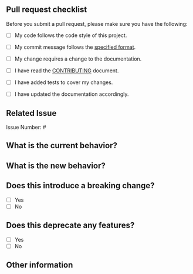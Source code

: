 ## Pull request checklist
Before you submit a pull request, please make sure you have the following:
<!-- Go over all the following points, and put an `x` in all the boxes that apply.
If you're unsure about any of these, don't hesitate to ask. We're here to help! -->
- [ ] My code follows the code style of this project.
- [ ] My commit message follows the [specified format](CONTRIBUTING.md#commit-message-guidelines).
- [ ] My change requires a change to the documentation.
- [ ] I have read the [CONTRIBUTING](CONTRIBUTING.md) document.
- [ ] I have added tests to cover my changes.
- [ ] I have updated the documentation accordingly.


## Related Issue
<!-- This project only accepts pull requests related to open issues.
    - If suggesting a new feature or change, please discuss it in an issue first
    - If fixing a bug, there should be an issue describing it with steps to reproduce
    Please link to the issue here: -->
Issue Number: #


## What is the current behavior?
<!-- Please describe the current behavior that you are modifying or link to a relevant issue. -->


## What is the new behavior?
<!-- Please describe the behavior or changes that are being added by this PR. -->


## Does this introduce a breaking change?
- [ ] Yes
- [ ] No
<!--
  If this introduces a breaking change:
  1. Describe the impact and migration path for existing applications below.
  2. Add "BREAKING CHANGE: [...]" to the commit description when merging. See https://github.com/drachenpapa/finance-tool/blob/main/.github/CONTRIBUTING.md#submission-guidelines for more information.
-->


## Does this deprecate any features?
- [ ] Yes
- [ ] No
<!--
  If this deprecates any features:
  1. Describe the deprecation path for existing applications below.
  2. Add "DEPRECATED: [...]" to the commit description when merging. See https://github.com/drachenpapa/finance-tool/blob/main/.github/CONTRIBUTING.md#submission-guidelines for more information.
-->


## Other information
<!-- Any other information that is important to this PR such as screenshots of how the component looks before and after the change. -->
